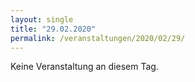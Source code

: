```yaml
---
layout: single
title: "29.02.2020"
permalink: /veranstaltungen/2020/02/29/
---
```


Keine Veranstaltung an diesem Tag.
